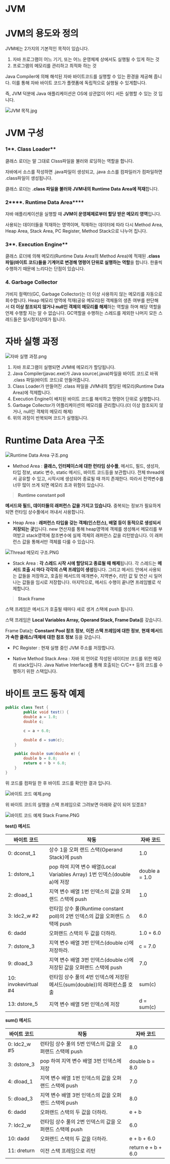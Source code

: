 # JVM

# JVM의 용도와 정의

JVM에는 2가지의 기본적인 목적이 있습니다.

1. 자바 프로그램이 어느 기기, 또는 어느 운영체제 상에서도 실행될 수 있게 하는 것
2. 프로그램의 메모리를 관리하고 최적화 하는 것

Java Compiler에 의해 해석된 자바 바이트코드를 실행할 수 있는 환경을 제공해 줍니다. 이를 통해 자바 바이트 코드가 플랫폼에 독립적으로 실행될 수 있게합니다.

즉, JVM 덕분에 Java 애플리케이션은 OS에 상관없이 어디 서든 실행할 수 있는 것 입니다.

![JVM 목적.jpg](https://s3-us-west-2.amazonaws.com/secure.notion-static.com/a85858ac-0386-46f1-b364-ea4363aea79b/JVM_%EB%AA%A9%EC%A0%81.jpg)

# JVM 구성

### 1**. Class Loader**

클래스 로더는 말 그대로 Clsss파일을 불러와 로딩하는 역할을 합니다.

자바에서 소스를 작성하면 .java파일이 생성되고, .java 소스를 컴파일러가 컴파일하면 .class파일이 생성됩니다.

클래스 로더는 **.class 파일을 불러와 JVM내의 Runtime Data Area에 적재**합니다.

### 2****. Runtime Data Area****

자바 애플리케이션을 실행할 때 **JVM이 운영체제로부터 할당 받은 메모리 영역**입니다.

사용되는 데이터들을 적재하는 영역이며, 적재하는 데이터에 따라 다시 Method Area, Heap Area, Stack Area, PC Register, Method Stack으로 나누어 집니다.

### 3**. Execution Engine**

클래스 로더에 의해 메모리(Runtime Data Area의 Method Area)에 적재된 **.class 파일(바이트 코드)들을 기계어로 변경해 명령어 단위로 실행하는 역할**을 합니다. 한줄씩 수행하기 때문에 느리다는 단점이 있습니다.

### **4. Garbage Collector**

가비지 컬렉터(GC, Garbage Collector)는 더 이상 사용하지 않는 메모리를 자동으로 회수합니다. Heap 메모리 영역에 적재(공유 메모리)된 객체들의 생존 여부를 판단해서 **더 이상 참조되지 않거나 null인 객체의 메모리를 해제**하는 역할을 하며 해당 역할을 언제 수행할 지는 알 수 없습니다. GC역할을 수행하는 스레드를 제외한 나머지 모든 스레드들은 일시정지상태가 됩니다.

# ****자바 실행 과정****

![자바 실행 과정.png](https://s3-us-west-2.amazonaws.com/secure.notion-static.com/c7052073-44c5-4af1-b3da-d16a2cde560a/%EC%9E%90%EB%B0%94_%EC%8B%A4%ED%96%89_%EA%B3%BC%EC%A0%95.png)

1. 자바 프로그램이 실행되면 JVM에 메모리가 할당됩니다.
2. Java Compiler(javac.exe)가 Java source(.java)파일을 바이트 코드로 바꿔 .class 파일(바이트 코드)로 만들어줍니다.
3. Class Loader가 만들어진 .class 파일을 JVM내의 할당된 메모리(Runtime Data Area)에 적제합니다.
4. Execution Engine이 배치된 바이트 코드를 해석하고 명령어 단위로 실행합니다.
5. Garbage Collector가 어플리케이션의 메모리를 관리합니다.(더 이상 참조되지 않거나, null인 객체의 메모리 해제)
6. 위의 과정이 반복되며 코드가 실행됩니다.

# ****Runtime Data Area 구조****

![Runtime Data Area 구조.png](https://s3-us-west-2.amazonaws.com/secure.notion-static.com/f0d2a121-4ee4-453f-8170-1e55e0b8b6b8/Runtime_Data_Area_%EA%B5%AC%EC%A1%B0.png)

- Method Area : **클래스, 인터페이스에 대한 런타임 상수풀**, 메서드, 필드, 생성자, 타입 정보, static 변수, static 메서드, 바이트 코드등을 보관합니다. 전체 thread에서 공유할 수 있고, 시작시에 생성되어 종료될 때 까지 존재한다. 따라서 전역변수를 너무 많이 쓰게 되면 메모리 초과 위험이 있습니다.

> **Runtime constant poll**

**메서드와 필드, 데이터들의 래퍼런스 값을 가지고 있습니다.** 중복되는 정보가 필요하게 되면 런타임 상수풀에서 꺼내서 사용합니다.
>

- Heap Area : **래퍼런스 타입을 갖는 객체(인스턴스), 배열 등이 동적으로 생성되서 저장되는 곳**입니다. new 연산자를 통해 heap영역에 객체를 생성해서 메모리를 부여받고 stack영역에 참조변수에 실제 객체의 래퍼런스 값을 리턴받습니다. 이 래퍼런스 값을 통해서만 객체를 다룰 수 있습니다.

![Thread 메모리 구조.PNG](https://s3-us-west-2.amazonaws.com/secure.notion-static.com/cfcb49ed-a387-4547-ac57-f71863ad3812/Thread_%EB%A9%94%EB%AA%A8%EB%A6%AC_%EA%B5%AC%EC%A1%B0.png)

- Stack Area : **각 스레드 시작 시에 할당되고 종료될 때 해제**됩니다. 각 스레드는 **메서드 호출 시 마다 각각의 스택 프레임이 생성**됩니다. 그리고 메서드 안에서 사용되는 값들을 저장하고, 호출된 메서드의 매개변수, 지역변수, 리턴 값 및 연산 시 일어나는 값들을 임시로 저장합니다. 마지막으로, 메서드 수행이 끝나면 프레임별로 삭제합니다.

> **Stack Frame**

스택 프레임은 메서드가 호출될 때마다 새로 생겨 스택에 push 됩니다.

스택 프레임은 **Local Variables Array, Operand Stack, Frame Data**를 갖습니다.

Frame Data는 **Constant Pool 참조 정보**, **이전 스택 프레임에 대한 정보**, **현재 메서드가 속한 클래스/객체에 대한 참조 정보** 등을 갖습니다.
>

- PC Register : 현재 실행 중인 JVM 주소를 저장합니다.

- Native Method Stack Area : 자바 외 언어로 작성된 네이티브 코드를 위한 메모리 stack입니다. Java Native Interface를 통해 호출되는 C/C++ 등의 코드를 수행하기 위한 스택입니다.

# 바이트 코드 동작 예제

```java
public class Test {
		public void test() {
        double a = 1.0;
        double c;

        c = a + 6.0;

        double d = sum(c);
    }

    public double sum(double e) {
        double b = 8.0;
        return e + b + 6.0;
    }
}
```

위 코드를 컴파일 한 후 바이트 코드를 확인한 결과 입니다.

![바이트 코드 예제.png](https://s3-us-west-2.amazonaws.com/secure.notion-static.com/6472acd5-d812-4e54-bd4d-0de734f61cbc/%EB%B0%94%EC%9D%B4%ED%8A%B8_%EC%BD%94%EB%93%9C_%EC%98%88%EC%A0%9C.png)

위 바이트 코드의 실행을 스택 프레임으로 그려보면 아래와 같이 되어 있겠죠?

![바이트 코드 예제 Stack Frame.PNG](https://s3-us-west-2.amazonaws.com/secure.notion-static.com/bea37bf9-a9c1-4abc-939a-aca045fd4dcd/%EB%B0%94%EC%9D%B4%ED%8A%B8_%EC%BD%94%EB%93%9C_%EC%98%88%EC%A0%9C_Stack_Frame.png)

**test() 메서드**

| 바이트 코드 | 작동 | 자바 코드 |
| --- | --- | --- |
| 0: dconst_1 | 상수 1을 오퍼 랜드 스택(Operand Stack)에 push | 1.0 |
| 1: dstore_1 | pop 하여 지역 변수 배열(Local Variables Array) 1번 인덱스(double a)에 저장 | double a = 1.0 |
| 2: dload_1 | 지역 변수 배열 1번 인덱스의 값을 오퍼랜드 스택에 push | 1.0 |
| 3: ldc2_w #2 | 런타임 상수 풀(Runtime constant poll)의 2번 인덱스의 값을 오퍼랜드 스택에 push | 6.0 |
| 6: dadd | 오퍼랜드 스택의 두 값을 더하라. | 1.0 + 6.0 |
| 7: dstore_3 | 지역 변수 배열 3번 인덱스(double c)에 저장하라. | c = 7.0 |
| 9: dload_3 | 지역 변수 배열 3번 인덱스(double c)에 저장된 값을 오퍼랜드 스택에 push | 7.0 |
| 10: invokevirtual #4 | 런타임 상수 풀의 4번 인덱스에 저장된 메서드(sum(double))의 래퍼런스를 호출 | sum(c) |
| 13: dstore_5 | 지역 변수 배열 5번 인덱스에 저장 | d = sum(c) |

**sum() 메서드**

| 바이트 코드 | 작동 | 자바 코드 |
| --- | --- | --- |
| 0: ldc2_w #5 | 런타임 상수 풀의 5번 인덱스의 값을 오퍼랜드 스택에 push | 8.0 |
| 3: dstore_3 | pop 하여 지역 변수 배열 3번 인덱스에 저장 | double b = 8.0 |
| 4: dload_1 | 지역 변수 배열 1번 인덱스의 값을 오퍼랜드 스택에 push | 7.0 |
| 5: dload_3 | 지역 변수 배열 3번 인덱스의 값을 오퍼랜드 스택에 push | 8.0 |
| 6: dadd | 오퍼랜드 스택의 두 값을 더하라. | e + b |
| 7: ldc2_w | 런타임 상수 풀의 2번 인덱스의 값을 오퍼랜드 스택에 push | 6.0 |
| 10: dadd | 오퍼랜드 스택의 두 값을 더하라. | e + b + 6.0 |
| 11: dreturn | 이전 스택 프레임으로 리턴 | return e + b + 6.0 |